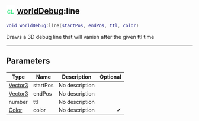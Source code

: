 ## <img src="../../.gitbook/assets/client.png" width="24" height=24 /> [worldDebug](https://iaswiki.rawr.dev/readme/worlddebug):line

```lua
void worldDebug:line(startPos, endPos, ttl, color)
```

Draws a 3D debug line that will vanish after the given ttl time

------
## Parameters

| Type   | Name | Description | Optional |
| ------ | ---- | ----------- | -------: |
| [Vector3](https://iaswiki.rawr.dev/readme/vector3) | startPos | No description |  |
| [Vector3](https://iaswiki.rawr.dev/readme/vector3) | endPos | No description |  |
| number | ttl | No description |  |
| [Color](https://iaswiki.rawr.dev/readme/color) | color | No description | ✔ |

